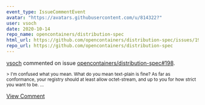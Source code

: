 ```yaml
---
event_type: IssueCommentEvent
avatar: "https://avatars.githubusercontent.com/u/814322?"
user: vsoch
date: 2020-10-14
repo_name: opencontainers/distribution-spec
html_url: https://github.com/opencontainers/distribution-spec/issues/198
repo_url: https://github.com/opencontainers/distribution-spec
---
```


<a href='https://github.com/vsoch' target='_blank'>vsoch</a> commented on issue <a href='https://github.com/opencontainers/distribution-spec/issues/198' target='_blank'>opencontainers/distribution-spec#198</a>.

<small>> I'm confused what you mean. What do you mean text-plain is fine? As far as conformance, your registry should at least allow octet-stream, and up to you for how strict you want to be....</small>

<a href='https://github.com/opencontainers/distribution-spec/issues/198' target='_blank'>View Comment</a>